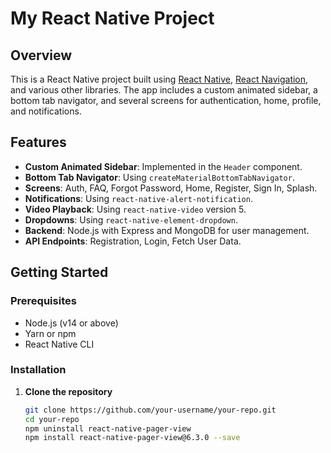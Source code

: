# My React Native Project

## Overview

This is a React Native project built using [React Native](https://reactnative.dev/), [React Navigation](https://reactnavigation.org/), and various other libraries. The app includes a custom animated sidebar, a bottom tab navigator, and several screens for authentication, home, profile, and notifications.

## Features

- **Custom Animated Sidebar**: Implemented in the `Header` component.
- **Bottom Tab Navigator**: Using `createMaterialBottomTabNavigator`.
- **Screens**: Auth, FAQ, Forgot Password, Home, Register, Sign In, Splash.
- **Notifications**: Using `react-native-alert-notification`.
- **Video Playback**: Using `react-native-video` version 5.
- **Dropdowns**: Using `react-native-element-dropdown`.
- **Backend**: Node.js with Express and MongoDB for user management.
- **API Endpoints**: Registration, Login, Fetch User Data.

## Getting Started

### Prerequisites

- Node.js (v14 or above)
- Yarn or npm
- React Native CLI

### Installation

1. **Clone the repository**

   ```bash
   git clone https://github.com/your-username/your-repo.git
   cd your-repo
   npm uninstall react-native-pager-view
   npm install react-native-pager-view@6.3.0 --save 
